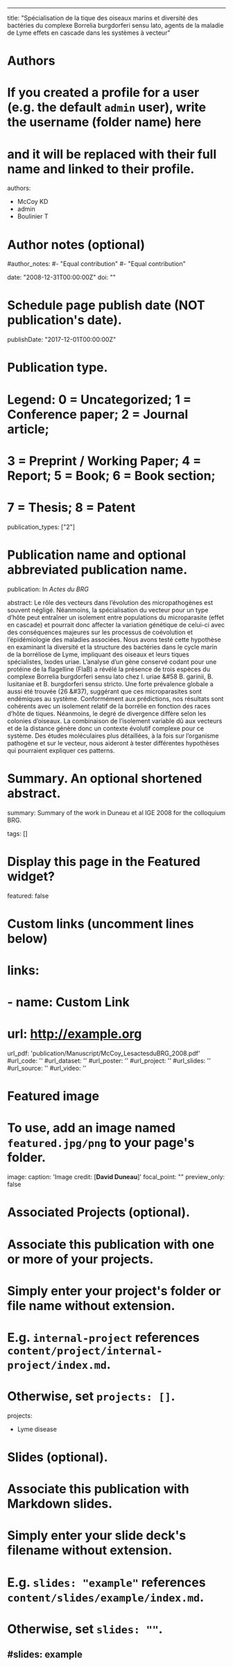  ---
title: "Spécialisation de la tique des oiseaux marins et diversité des bactéries du complexe Borrelia burgdorferi sensu lato, agents de la maladie de Lyme  effets en cascade dans les systèmes à vecteur"

# Authors
# If you created a profile for a user (e.g. the default `admin` user), write the username (folder name) here 
# and it will be replaced with their full name and linked to their profile.
authors: 
- McCoy KD 
- admin
- Boulinier T

# Author notes (optional)
#author_notes:
#- "Equal contribution"
#- "Equal contribution"

date: "2008-12-31T00:00:00Z"
doi: ""

# Schedule page publish date (NOT publication's date).
publishDate: "2017-12-01T00:00:00Z"

# Publication type.
# Legend: 0 = Uncategorized; 1 = Conference paper; 2 = Journal article;
# 3 = Preprint / Working Paper; 4 = Report; 5 = Book; 6 = Book section;
# 7 = Thesis; 8 = Patent
publication_types: ["2"]

# Publication name and optional abbreviated publication name.
publication: In *Actes du BRG*

abstract: Le rôle des vecteurs dans l’évolution des micropathogènes est souvent négligé. Néanmoins, la spécialisation du vecteur pour un type d’hôte peut entraîner un isolement entre populations du microparasite (effet en cascade) et pourrait donc affecter la variation génétique de celui-ci avec des conséquences majeures sur les processus de coévolution et l’épidémiologie des maladies associées. Nous avons testé cette hypothèse en examinant la diversité et la structure des bactéries dans le cycle marin de la borréliose de Lyme, impliquant des oiseaux et leurs tiques spécialistes, Ixodes uriae. L’analyse d’un gène conservé codant pour une protéine de la flagelline (FlaB) a révélé la présence de trois espèces du complexe Borrelia burgdorferi sensu lato chez I. uriae &#58 B. garinii, B. lusitaniae et B. burgdorferi sensu stricto. Une forte prévalence globale a aussi été trouvée (26 &#37), suggérant que ces microparasites sont endémiques au système. Conformément aux prédictions, nos résultats sont cohérents avec un isolement relatif de la borrélie en fonction des races d’hôte de tiques. Néanmoins, le degré de divergence diffère selon les colonies d’oiseaux. La combinaison de l’isolement variable dû aux vecteurs et de la distance génère donc un contexte évolutif complexe pour ce système. Des études moléculaires plus détaillées, à la fois sur l’organisme pathogène et sur le vecteur, nous aideront à tester différentes hypothèses qui pourraient expliquer ces patterns. 

# Summary. An optional shortened abstract.
summary: Summary of the work in Duneau et al IGE 2008 for the colloquium BRG.

tags: []

# Display this page in the Featured widget?
featured: false

# Custom links (uncomment lines below)
# links:
# - name: Custom Link
#   url: http://example.org

url_pdf: 'publication/Manuscript/McCoy_LesactesduBRG_2008.pdf'
#url_code: ''
#url_dataset: ''
#url_poster: ''
#url_project: ''
#url_slides: ''
#url_source: ''
#url_video: ''

# Featured image
# To use, add an image named `featured.jpg/png` to your page's folder. 
image:
  caption: 'Image credit: [**David Duneau**]'
  focal_point: ""
  preview_only: false

# Associated Projects (optional).
#   Associate this publication with one or more of your projects.
#   Simply enter your project's folder or file name without extension.
#   E.g. `internal-project` references `content/project/internal-project/index.md`.
#   Otherwise, set `projects: []`.
projects:
- Lyme disease

# Slides (optional).
#   Associate this publication with Markdown slides.
#   Simply enter your slide deck's filename without extension.
#   E.g. `slides: "example"` references `content/slides/example/index.md`.
#   Otherwise, set `slides: ""`.
#slides: example
---
